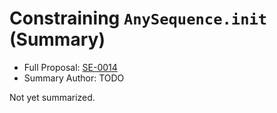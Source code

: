 # Constraining `AnySequence.init` (Summary)

* Full Proposal: [SE-0014](https://github.com/apple/swift-evolution/blob/main/proposals/0014-constrained-AnySequence.md)
* Summary Author: TODO

Not yet summarized.
